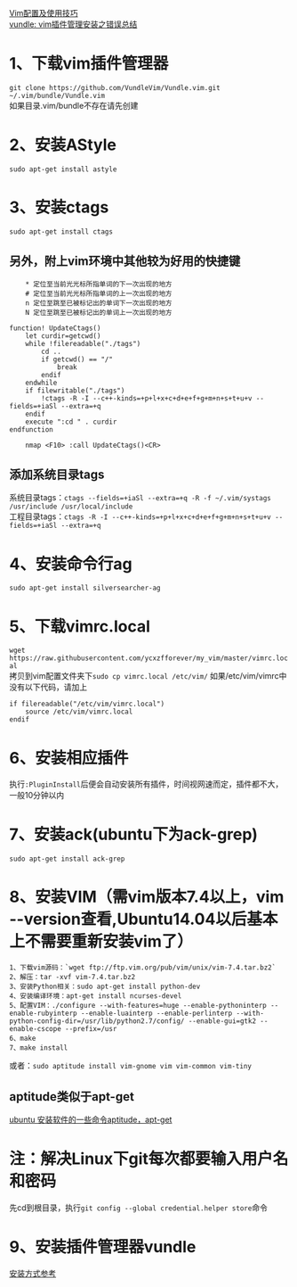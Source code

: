 [Vim配置及使用技巧](https://www.cnblogs.com/vachester/p/5659648.html)<br>
[vundle: vim插件管理安装之错误总结](https://blog.csdn.net/u013475704/article/details/52295157)<br>
# 1、下载vim插件管理器
`git clone https://github.com/VundleVim/Vundle.vim.git ~/.vim/bundle/Vundle.vim`<br>
如果目录.vim/bundle不存在请先创建
# 2、安装AStyle
`sudo apt-get install astyle`
# 3、安装ctags
`sudo apt-get install ctags`
## 另外，附上vim环境中其他较为好用的快捷键<br>
        * 定位至当前光光标所指单词的下一次出现的地方
        # 定位至当前光光标所指单词的上一次出现的地方
        n 定位至跳至已被标记出的单词下一次出现的地方
        N 定位至跳至已被标记出的单词上一次出现的地方
```vim
function! UpdateCtags()
    let curdir=getcwd()
    while !filereadable("./tags")
        cd ..
        if getcwd() == "/"
            break
        endif
    endwhile
    if filewritable("./tags")
        !ctags -R -I --c++-kinds=+p+l+x+c+d+e+f+g+m+n+s+t+u+v --fields=+iaSl --extra=+q
    endif
    execute ":cd " . curdir
endfunction
    
    nmap <F10> :call UpdateCtags()<CR>
```
## 添加系统目录tags
系统目录tags：`ctags --fields=+iaSl --extra=+q -R -f ~/.vim/systags /usr/include /usr/local/include`<br>
工程目录tags：`ctags -R -I --c++-kinds=+p+l+x+c+d+e+f+g+m+n+s+t+u+v --fields=+iaSl --extra=+q`<br>
# 4、安装命令行ag
`sudo apt-get install silversearcher-ag`
# 5、下载vimrc.local
`wget https://raw.githubusercontent.com/ycxzfforever/my_vim/master/vimrc.local`<br>
拷贝到vim配置文件夹下`sudo cp vimrc.local /etc/vim/`
如果/etc/vim/vimrc中没有以下代码，请加上
```vim
if filereadable("/etc/vim/vimrc.local")
    source /etc/vim/vimrc.local
endif
```
# 6、安装相应插件
执行`:PluginInstall`后便会自动安装所有插件，时间视网速而定，插件都不大，一般10分钟以内
# 7、安装ack(ubuntu下为ack-grep)
    sudo apt-get install ack-grep
# 8、安装VIM（需vim版本7.4以上，vim --version查看,Ubuntu14.04以后基本上不需要重新安装vim了）
    1、下载vim源码：`wget ftp://ftp.vim.org/pub/vim/unix/vim-7.4.tar.bz2`
    2、解压：tar -xvf vim-7.4.tar.bz2 
    3、安装Python相关：sudo apt-get install python-dev
    4、安装编译环境：apt-get install ncurses-devel 
    5、配置VIM：./configure --with-features=huge --enable-pythoninterp --enable-rubyinterp --enable-luainterp --enable-perlinterp --with-python-config-dir=/usr/lib/python2.7/config/ --enable-gui=gtk2 --enable-cscope --prefix=/usr
    6、make
    7、make install
或者：`sudo aptitude install vim-gnome vim vim-common vim-tiny`
## aptitude类似于apt-get
[ubuntu 安装软件的一些命令aptitude，apt-get](https://blog.csdn.net/u013378306/article/details/70146194)<br>
# 注：解决Linux下git每次都要输入用户名和密码
先cd到根目录，执行`git config --global credential.helper store`命令
# 9、安装插件管理器vundle
[安装方式参考](https://www.cnblogs.com/jiqing9006/p/10085340.html)
